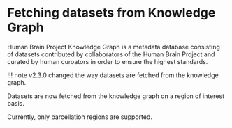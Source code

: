 # Fetching datasets from Knowledge Graph

Human Brain Project Knowledge Graph is a metadata database consisting of datasets contributed by collaborators of the Human Brain Project and curated by human curoators in order to ensure the highest standards. 

!!! note
    v2.3.0 changed the way datasets are fetched from the knowledge graph.

Datasets are now fetched from the knowledge graph on a region of interest basis.

Currently, only parcellation regions are supported.
